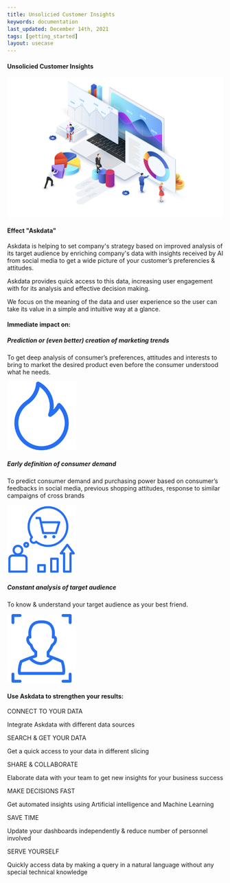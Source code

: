 ```yaml
---
title: Unsolicied Customer Insights
keywords: documentation
last_updated: December 14th, 2021
tags: [getting_started]
layout: usecase
---
```


#### Unsolicied Customer Insights

<img src="/media/use-cases/icons/dashboards.png" class="image-doc p-3">

#### Effect "Askdata"

Askdata is helping to set company's strategy based on improved analysis of its target audience by enriching company's data with insights received by AI from social media to get a wide picture of your customer’s preferencies & attitudes.

Askdata provides quick access to this data, increasing user engagement with for its analysis and effective decision making.

We focus on the meaning of the data and user experience so the user can take its value in a simple and intuitive way at a glance.

#### Immediate impact on:

<div class="row">
  <div class="col-sm-4">
    <div class="card">
      <div class="card-body text-center">
        <h5 class="card-title">Prediction or (even better) creation of marketing trends</h5>
        <p class="card-text">To get deep analysis of consumer’s preferences, attitudes and interests to bring to market the desired product even before the consumer understood what he needs.</p>
         <img src="/media/use-cases/icons/customer_insights_1.png" class="card-img" alt="Sales Accuracy" style="max-width:160px">
      </div>
    </div>
  </div>
  <div class="col-sm-4">
    <div class="card">
      <div class="card-body text-center">
        <h5 class="card-title">Early definition of consumer demand</h5>
        <p class="card-text">To predict consumer demand and purchasing power based on consumer’s feedbacks in social media, previous shopping attitudes, response to similar campaigns of cross brands</p>
        <img src="/media/use-cases/icons/customer_insights_2.png" class="card-img" alt="Sales Accuracy" style="max-width:160px">
      </div>
    </div>
  </div>
    <div class="col-sm-4">
    <div class="card">
      <div class="card-body text-center">
        <h5 class="card-title">Constant analysis of target audience</h5>
        <p class="card-text">To know & understand your target audience as your best friend.</p>
        <img src="/media/use-cases/icons/customer_insights_3.png" class="card-img" alt="Sales Accuracy" style="max-width:160px">
      </div>
    </div>
  </div>
</div>

#### Use Askdata to strengthen your results:

CONNECT TO YOUR DATA

Integrate Askdata with different data sources 

SEARCH & GET YOUR DATA

Get a quick access to your data in different slicing 

SHARE & COLLABORATE

Elaborate data with your team to get new insights for your business success 

MAKE DECISIONS FAST

Get automated insights using Artificial intelligence and Machine Learning

SAVE TIME

Update your dashboards independently & reduce number of personnel involved 

SERVE YOURSELF

Quickly access data by making a query in a natural language without any special technical knowledge 

